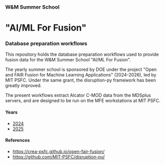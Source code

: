 ### W&M Summer School

# "AI/ML For Fusion"

### Database preparation workflows

This repository holds the database preparation workflows used to provide fusion data for the W&M Summer School "AI/ML For Fusion".

The yearly summer school is sponsored by DOE under the project "Open and FAIR Fusion for Machine Learning Applications" (2024-2026), led by MIT PSFC.
Under the same grant, the disruption-py framework has been greatly improved.

The present workflows extract Alcator C-MOD data from the MDSplus servers, and are designed to be run on the MFE workstations at MIT PSFC.

#### Years

- [2024](2024)
- [2025](2025)

#### References

- https://crea-psfc.github.io/open-fair-fusion/
- https://github.com/MIT-PSFC/disruption-py/
